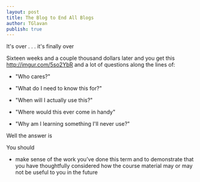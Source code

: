 ```yaml
---
layout: post
title: The Blog to End All Blogs
author: TGlavan
publish: true
---
```


It's over . . . it's finally over

Sixteen weeks and a couple thousand dollars later and you get this http://imgur.com/5so2YbR and a lot of questions along the lines of:

- "Who cares?"

- "What do I need to know this for?"

- "When will I actually use this?"

- "Where would this ever come in handy"

- "Why am I learning something I'll never use?"

Well the answer is 

You should


* make sense of the work you’ve done this term and to demonstrate that you have thoughtfully considered how the course material may or may not be useful to you in the future
